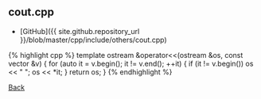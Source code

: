 ## cout.cpp

- [GitHub]({{ site.github.repository_url }}/blob/master/cpp/include/others/cout.cpp)

{% highlight cpp %}
template <class T>
ostream &operator<<(ostream &os, const vector<T> &v) {
  for (auto it = v.begin(); it != v.end(); ++it) {
    if (it != v.begin()) os << " ";
    os << *it;
  }
  return os;
}
{% endhighlight %}

[Back](../..)
